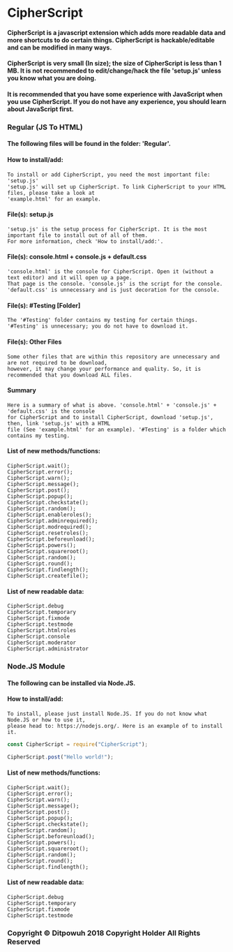 # CipherScript

#### CipherScript is a javascript extension which adds more readable data and more shortcuts to do certain things. CipherScript is hackable/editable and can be modified in many ways.
#### CipherScript is very small (In size); the size of CipherScript is less than 1 MB. It is not recommended to edit/change/hack the file 'setup.js' unless you know what you are doing.
#### It is recommended that you have some experience with JavaScript when you use CipherScript. If you do not have any experience, you should learn about JavaScript first.

### Regular (JS To HTML)
#### The following files will be found in the folder: 'Regular'.

#### How to install/add:
```
To install or add CipherScript, you need the most important file: 'setup.js'
'setup.js' will set up CipherScript. To link CipherScript to your HTML files, please take a look at
'example.html' for an example.
```
#### File(s): setup.js
```
'setup.js' is the setup process for CipherScript. It is the most important file to install out of all of them.
For more information, check 'How to install/add:'.
```
#### File(s): console.html + console.js + default.css
```
'console.html' is the console for CipherScript. Open it (without a text editor) and it will open up a page.
That page is the console. 'console.js' is the script for the console.
'default.css' is unnecessary and is just decoration for the console.
```
#### File(s): #Testing [Folder]
```
The '#Testing' folder contains my testing for certain things.
'#Testing' is unnecessary; you do not have to download it.
```
#### File(s): Other Files
```
Some other files that are within this repository are unnecessary and are not required to be download,
however, it may change your performance and quality. So, it is recommended that you download ALL files.
```
#### Summary
```
Here is a summary of what is above. 'console.html' + 'console.js' + 'default.css' is the console
for CipherScript and to install CipherScript, download 'setup.js', then, link 'setup.js' with a HTML
file (See 'example.html' for an example). '#Testing' is a folder which contains my testing.
```
#### List of new methods/functions:
```
CipherScript.wait();
CipherScript.error();
CipherScript.warn();
CipherScript.message();
CipherScript.post();
CipherScript.popup();
CipherScript.checkstate();
CipherScript.random();
CipherScript.enableroles();
CipherScript.adminrequired();
CipherScript.modrequired();
CipherScript.resetroles();
CipherScript.beforeunload();
CipherScript.powers();
CipherScript.squareroot();
CipherScript.random();
CipherScript.round();
CipherScript.findlength();
CipherScript.createfile();
```
#### List of new readable data:
```
CipherScript.debug
CipherScript.temporary
CipherScript.fixmode
CipherScript.testmode
CipherScript.htmlroles
CipherScript.console
CipherScript.moderator
CipherScript.administrator
```

### Node.JS Module
#### The following can be installed via Node.JS.

#### How to install/add:
```
To install, please just install Node.JS. If you do not know what Node.JS or how to use it,
please head to: https://nodejs.org/. Here is an example of to install it.
```
```javascript
const CipherScript = require("CipherScript");

CipherScript.post("Hello world!");
```
#### List of new methods/functions:
```
CipherScript.wait();
CipherScript.error();
CipherScript.warn();
CipherScript.message();
CipherScript.post();
CipherScript.popup();
CipherScript.checkstate();
CipherScript.random();
CipherScript.beforeunload();
CipherScript.powers();
CipherScript.squareroot();
CipherScript.random();
CipherScript.round();
CipherScript.findlength();
```
#### List of new readable data:
```
CipherScript.debug
CipherScript.temporary
CipherScript.fixmode
CipherScript.testmode
```

### Copyright © Ditpowuh 2018 Copyright Holder All Rights Reserved
